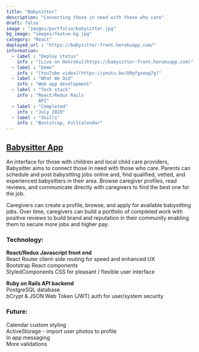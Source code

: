 ```yaml
---
title: "Babysitter"
description: "Connecting those in need with those who care"
draft: false
image : "images/portfolio/babysitter.jpg"
bg_image: "images/featue-bg.jpg"
category: "React"
deployed_url : "https://babysitter-front.herokuapp.com/"
information:
  - label : "Deploy status"
    info : "[Live on Hekroku](https://babysitter-front.herokuapp.com)"
  - label : "Demo"
    info : "[YouTube video](https://youtu.be/O9qfgxeag7g)"
  - label : "What We Did"
    info : "Web app development"
  - label : "Tech stack"
    info : "React/Redux Rails 
            API"
  - label : "Completed"
    info : "July 2020"
  - label : "Skills"
    info : "Bootstrap, FullCalendar"
---
```


## [Babysitter App](https://babysitter-front.herokuapp.com/)

An interface for those with children and local child care providers, Babysitter aims to connect 
those in need with those who care. Parents can schedule and post babysitting jobs online and, find 
qualified, vetted, and experienced babysitters in their area. Browse caregiver profiles, read 
reviews, and communicate directly with caregivers to find the best one for the job.

Caregivers can create a profile, browse, and apply for available babysitting jobs. Over time, 
caregivers can build a portfolio of completed work with positive reviews to build brand and 
reputation in their community enabling them to secure more jobs and higher pay.

### Technology:   

**React/Redux Javascript front end**  
    React Router client-side routing for speed and enhanced UX   
    Bootstrap React components  
    StyledComponents CSS for pleasant / flexible user interface  

**Ruby on Rails API backend**  
    PostgreSQL database  
    bCrypt & JSON Web Token (JWT) auth for user/system security

### Future:   
Calendar custom styling  
ActiveStorage - import user photos to profile  
In app messaging  
More validations